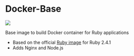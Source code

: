 # Docker-Base

[![](https://images.microbadger.com/badges/image/ledermann/base.svg)](https://microbadger.com/images/ledermann/base)

Base image to build Docker container for Ruby applications

- Based on the official [Ruby image](https://hub.docker.com/_/ruby/) for Ruby 2.4.1
- Adds Nginx and Node.js
